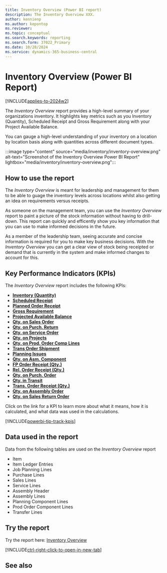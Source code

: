 ```yaml
---
title: Inventory Overview (Power BI report)
description: The Inventory Overview XXX.
author: kennienp
ms.author: kepontop
ms.reviewer: 
ms.topic: conceptual
ms.search.keywords: reporting
ms.search.form: 37022_Primary
ms.date: 10/28/2024
ms.service: dynamics-365-business-central
---
```


# Inventory Overview (Power BI Report)
[!INCLUDE[applies-to-2024w2](includes/applies-to-2024w2.md)]


The *Inventory Overview* report provides a high-level summary of your organizations inventory. It highlights key metrics such as you Inventory (Quantity), Scheduled Receipt and Gross Requirement along with your Project Available Balance.

You can gauge a high-level understanding of your inventory on a location by location basis along with quantities across different document types.

:::image type="content" source="media/inventory/inventory-overview.png" alt-text="Screenshot of the Inventory Overview Power BI Report" lightbox="media/inventory/inventory-overview.png":::

## How to use the report

The *Inventory Overview* is meant for leadership and management for them to be able to guage the inventory levels across locations whilst also getting an idea on requirements versus receipts.

As someone on the management team, you can use the *Inventory Overview* report to paint a picture of the stock information without having to drill-down. This report can quickly and efficently show you key information that you can use to make informed decisions in the future.

As a member of the leadership team, seeing accurate and concise information is required for you to make key business decisions. With the *Inventory Overview* you can get a clear view of stock being receipted or demand that is currently in the system and make informed changes to account for this.

## Key Performance Indicators (KPIs)

The *Inventory Overview* report includes the following KPIs:

- [**Inventory (Quantity)**](inventory-powerbi-inventory-app-kpis.md#inventory-quantity)
- [**Scheduled Receipt**](inventory-powerbi-inventory-app-kpis.md#scheduled-receipt)
- [**Planned Order Receipt**](inventory-powerbi-inventory-app-kpis.md#planned-order-receipt)
- [**Gross Requirement**](inventory-powerbi-inventory-app-kpis.md#gross-requirement)
- [**Projected Available Balance**](inventory-powerbi-inventory-app-kpis.md#projected-available-balance)
- [**Qty. on Sales Order**](inventory-powerbi-inventory-app-kpis.md#qty-on-sales-order)
- [**Qty. on Purch. Return**](inventory-powerbi-inventory-app-kpis.md#qty-on-purch-return)
- [**Qty. on Service Order**](inventory-powerbi-inventory-app-kpis.md#qty-on-service-order)
- [**Qty. on Projects**](inventory-powerbi-inventory-app-kpis.md#qty-on-projects)
- [**Qty. on Prod. Order Comp Lines**](inventory-powerbi-inventory-app-kpis.md#qty-on-prod-order-comp-lines)
- [**Trans Order Shipment**](inventory-powerbi-inventory-app-kpis.md#trans-order-shipment-qty)
- [**Planning Issues**](inventory-powerbi-inventory-app-kpis.md#planning-issues-qty)
- [**Qty. on Asm. Component**](inventory-powerbi-inventory-app-kpis.md#planning-issues-qty)
- [**FP Order Receipt (Qty.)**](inventory-powerbi-inventory-app-kpis.md#fp-order-receipt-qty)
- [**Rel. Order Receipt (Qty.)**](inventory-powerbi-inventory-app-kpis.md#rel-order-receipt-qty)
- [**Qty. on Purch. Order**](inventory-powerbi-inventory-app-kpis.md#qty-on-purch-order)
- [**Qty. in Transit**](inventory-powerbi-inventory-app-kpis.md#qty-on-transit)
- [**Trans. Order Receipt (Qty.)**](inventory-powerbi-inventory-app-kpis.md#trans-order-receipt-qty)
- [**Qty. on Assembly Order**](inventory-powerbi-inventory-app-kpis.md#qty-on-assembly-order)
- [**Qty. on Sales Return Order**](inventory-powerbi-inventory-app-kpis.md#qty-on-sales-return-order)


Click on the link for a KPI to learn more about what it means, how it is calculated, and what data was used in the calculations. 

[!INCLUDE[powerbi-tip-track-kpis](includes/powerbi-tip-track-kpis.md)]

## Data used in the report

Data from the following tables are used on the *Inventory Overview* report
- Item
- Item Ledger Entries
- Job Planning Lines
- Purchase Lines
- Sales Lines
- Service Lines
- Assembly Header
- Assembly Lines
- Planning Component Lines
- Prod Order Component Lines
- Transfer Lines


## Try the report

Try the report here: [Inventory Overview](https://businesscentral.dynamics.com?page=37022)

[!INCLUDE[ctrl-right-click-to-open-in-new-tab](includes/ctrl-right-click-to-open-in-new-tab.md)]

## See also
